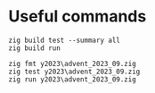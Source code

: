 # Useful commands

```
zig build test --summary all
zig build run

zig fmt y2023\advent_2023_09.zig
zig test y2023\advent_2023_09.zig
zig run y2023\advent_2023_09.zig
```